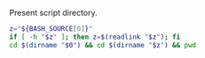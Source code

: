 Present script directory.

```bash
z="${BASH_SOURCE[0]}"
if [ -h "$z" ]; then z=$(readlink "$z"); fi
cd $(dirname "$0") && cd $(dirname "$z") && pwd
```
